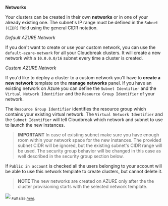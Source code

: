 **Networks**

Your clusters can be created in their own **networks** or in one of your already existing one. The subnet's IP range must be defined in 
the `Subnet (CIDR)` field using the general CIDR notation.

*Default AZURE Network*

If you don't want to create or use your custom network, you can use the `default-azure-network` for all your 
Cloudbreak clusters. It will create a new network with a `10.0.0.0/16` subnet every time a cluster is created.

*Custom AZURE Network*

If you'd like to deploy a cluster to a custom network you'll have to **create a new network** template on the **manage 
networks** panel. If you have an existing network on Azure you can define the `Subnet Identifier` and the `Virtual Network Identifier` and the `Resource Group Identifier` of your network.

The `Resource Group Identifier` identifies the resource group which contains your existing virtual network. The `Virtual Network Identifier` and the 
`Subnet Identifier` will tell Cloudbreak which network and subnet to use to launch the new instances.

>**IMPORTANT** In case of existing subnet make sure you have enough room within your network space for the new instances. The 
provided subnet CIDR will be ignored, but the existing subnet's CIDR range will be used. The security group behavior will be changed in this case as well
described in the security group section below.

If `Public in account` is checked all the users belonging to your account will be able to use this network template 
to create clusters, but cannot delete it.

>**NOTE** The new networks are created on AZURE only after the the cluster provisioning starts with the selected 
network template.

![](/azure/images/azure-network.png)
<sub>*Full size [here](/azure/images/azure-network.png).*</sub>